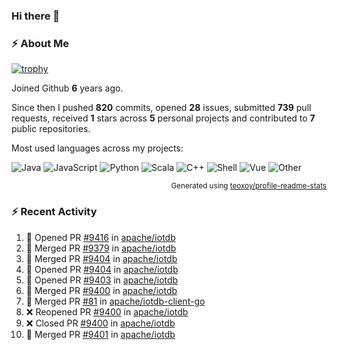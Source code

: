 ### Hi there 👋

### :zap: About Me

[![trophy](https://github-profile-trophy.vercel.app/?username=HTHou&theme=onedark)](https://github.com/ryo-ma/github-profile-trophy)
   
Joined Github **6** years ago.

Since then I pushed **820** commits, opened **28** issues, submitted **739** pull requests, received **1** stars across **5** personal projects and contributed to **7** public repositories.

Most used languages across my projects:

![Java](https://img.shields.io/static/v1?style=flat-square&label=%E2%A0%80&color=555&labelColor=%23b07219&message=Java%EF%B8%B194.4%25)
![JavaScript](https://img.shields.io/static/v1?style=flat-square&label=%E2%A0%80&color=555&labelColor=%23f1e05a&message=JavaScript%EF%B8%B11.4%25)
![Python](https://img.shields.io/static/v1?style=flat-square&label=%E2%A0%80&color=555&labelColor=%233572A5&message=Python%EF%B8%B10.7%25)
![Scala](https://img.shields.io/static/v1?style=flat-square&label=%E2%A0%80&color=555&labelColor=%23c22d40&message=Scala%EF%B8%B10.6%25)
![C++](https://img.shields.io/static/v1?style=flat-square&label=%E2%A0%80&color=555&labelColor=%23f34b7d&message=C%2B%2B%EF%B8%B10.6%25)
![Shell](https://img.shields.io/static/v1?style=flat-square&label=%E2%A0%80&color=555&labelColor=%2389e051&message=Shell%EF%B8%B10.4%25)
![Vue](https://img.shields.io/static/v1?style=flat-square&label=%E2%A0%80&color=555&labelColor=%2341b883&message=Vue%EF%B8%B10.3%25)
![Other](https://img.shields.io/static/v1?style=flat-square&label=%E2%A0%80&color=555&labelColor=%23ededed&message=Other%EF%B8%B11.2%25)

<p align="right"><sub>Generated using <a href="https://github.com/marketplace/actions/profile-readme-stats">teoxoy/profile-readme-stats</a></sub></p>


<!--![](https://github.com/HTHou/HTHou/blob/output/github-contribution-grid-snake.svg)-->

<!--![Haonan Hou's github stats](https://github-readme-stats.vercel.app/api?username=HTHou&count_private=true&show_icons=true&theme=onedark)-->

<!--![Haonan Hou's wakatime stats](https://github-readme-stats.vercel.app/api/wakatime?username=HTHou&layout=compact&theme=onedark)-->

<!--![Top Langs](https://github-readme-stats.vercel.app/api/top-langs/?username=HTHou&theme=onedark&layout=compact)-->

### :zap: Recent Activity
<!--START_SECTION:activity-->
1. 💪 Opened PR [#9416](https://github.com/apache/iotdb/pull/9416) in [apache/iotdb](https://github.com/apache/iotdb)
2. 🎉 Merged PR [#9379](https://github.com/apache/iotdb/pull/9379) in [apache/iotdb](https://github.com/apache/iotdb)
3. 🎉 Merged PR [#9404](https://github.com/apache/iotdb/pull/9404) in [apache/iotdb](https://github.com/apache/iotdb)
4. 💪 Opened PR [#9404](https://github.com/apache/iotdb/pull/9404) in [apache/iotdb](https://github.com/apache/iotdb)
5. 💪 Opened PR [#9403](https://github.com/apache/iotdb/pull/9403) in [apache/iotdb](https://github.com/apache/iotdb)
6. 🎉 Merged PR [#9400](https://github.com/apache/iotdb/pull/9400) in [apache/iotdb](https://github.com/apache/iotdb)
7. 🎉 Merged PR [#81](https://github.com/apache/iotdb-client-go/pull/81) in [apache/iotdb-client-go](https://github.com/apache/iotdb-client-go)
8. ❌ Reopened PR [#9400](https://github.com/apache/iotdb/pull/9400) in [apache/iotdb](https://github.com/apache/iotdb)
9. ❌ Closed PR [#9400](https://github.com/apache/iotdb/pull/9400) in [apache/iotdb](https://github.com/apache/iotdb)
10. 🎉 Merged PR [#9401](https://github.com/apache/iotdb/pull/9401) in [apache/iotdb](https://github.com/apache/iotdb)
<!--END_SECTION:activity-->

<!--
**HTHou/HTHou** is a ✨ _special_ ✨ repository because its `README.md` (this file) appears on your GitHub profile.

Here are some ideas to get you started:

- 🔭 I’m currently working on ...
- 🌱 I’m currently learning ...
- 👯 I’m looking to collaborate on ...
- 🤔 I’m looking for help with ...
- 💬 Ask me about ...
- 📫 How to reach me: ...
- 😄 Pronouns: ...
- ⚡ Fun fact: ...
-->
